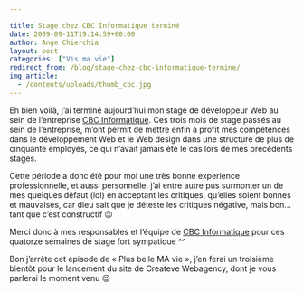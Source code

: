 ```yaml
---

title: Stage chez CBC Informatique terminé
date: 2009-09-11T19:14:59+00:00
author: Ange Chierchia
layout: post
categories: ["Vis ma vie"]
redirect_from: /blog/stage-chez-cbc-informatique-termine/
img_article:
  - /contents/uploads/thumb_cbc.jpg
---
```

Eh bien voilà, j&rsquo;ai terminé aujourd&rsquo;hui mon stage de développeur Web au sein de l&rsquo;entreprise [CBC Informatique](http://www.cbc.lu/shop/ "CBC Informatique Shop online"). Ces trois mois de stage passés au sein de l&rsquo;entreprise, m&rsquo;ont permit de mettre enfin à profit mes compétences dans le développement Web et le Web design dans une structure de plus de cinquante employés, ce qui n&rsquo;avait jamais été le cas lors de mes précédents stages.<!--more-->

Cette période a donc été pour moi une très bonne experience professionnelle, et aussi personnelle, j&rsquo;ai entre autre pus surmonter un de mes quelques défaut (lol) en acceptant les critiques, qu&rsquo;elles soient bonnes et mauvaises, car dieu sait que je déteste les critiques négative, mais bon&#8230; tant que c&rsquo;est constructif 😉

Merci donc à mes responsables et l&rsquo;équipe de [CBC Informatique](http://www.cbc.lu/shop/ "CBC Informatique Shop online") pour ces quatorze semaines de stage fort sympatique ^^

Bon j&rsquo;arrête cet épisode de &laquo;&nbsp;Plus belle MA vie&nbsp;&raquo;, j&rsquo;en ferai un troisième bientôt pour le lancement du site de Createve Webagency, dont je vous parlerai le moment venu 😉